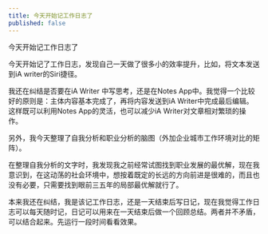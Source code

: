 ```yaml
---
title: 今天开始记工作日志了
published: false
---
```

今天开始记工作日志了

今天开始记了工作日志，发现自己一天做了很多小的效率提升，比如，将文本发送到iA writer的Siri捷径。

我还在纠结是否要在iA Writer 中写思考，还是在Notes App中。我觉得一个比较好的原则是：主体内容基本完成了，再将内容发送到iA Writer中完成最后编辑。这样既可以利用Notes App的灵活，也可以减少iA Writer对文章相对繁琐的操作。

另外，我今天整理了自我分析和职业分析的脑图（外加企业城市工作环境对比的矩阵）。

在整理自我分析的文字时，我发现我之前经常试图找到职业发展的最优解，现在我意识到，在这动荡的社会环境中，想按着既定的长远的方向前进是很难的，而且也没有必要，只需要找到眼前三五年的局部最优解就行了。

本来我还在纠结，我是该记工作日志，还是一天结束后写日记，现在我觉得工作日志可以每天随时记，日记可以用来在一天结束后做一个回顾总结。两者并不矛盾，可以结合起来。先运行一段时间看看效果。
